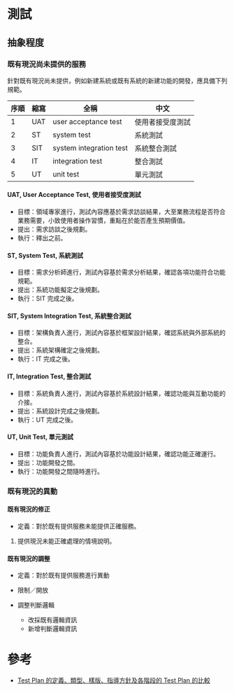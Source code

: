 
# 測試

## 抽象程度

### 既有現況尚未提供的服務
針對既有現況尚未提供，例如新建系統或既有系統的新建功能的開發，應具備下列規範。

序順|縮寫|全稱|中文
---|---|---|---
1|UAT |user acceptance test       |使用者接受度測試
2|ST  |system test                |系統測試
3|SIT |system integration test    |系統整合測試
4|IT  |integration test           |整合測試
5|UT  |unit test                  |單元測試

#### UAT, User Acceptance Test, 使用者接受度測試
* 目標：領域專家進行，測試內容應基於需求訪談結果，大至業務流程是否符合業務需要，小致使用者操作習慣，重點在於能否產生預期價值。
* 提出：需求訪談之後規劃。
* 執行：釋出之前。

#### ST, System Test, 系統測試
* 目標：需求分析師進行，測試內容基於需求分析結果，確認各項功能符合功能規範。
* 提出：系統功能擬定之後規劃。
* 執行：SIT 完成之後。

#### SIT, System Integration Test, 系統整合測試
* 目標：架構負責人進行，測試內容基於框架設計結果，確認系統與外部系統的整合。
* 提出：系統架構確定之後規劃。
* 執行：IT 完成之後。

#### IT, Integration Test, 整合測試
* 目標：系統負責人進行，測試內容基於系統設計結果，確認功能與互動功能的介接。
* 提出：系統設計完成之後規劃。
* 執行：UT 完成之後。

#### UT, Unit Test, 單元測試
* 目標：功能負責人進行，測試內容基於功能設計結果，確認功能正確運行。
* 提出：功能開發之間。
* 執行：功能開發之間隨時進行。

### 既有現況的異動
#### 既有現況的修正

* 定義：對於既有提供服務未能提供正確服務。

1. 提供現況未能正確處理的情境說明。

#### 既有現況的調整

* 定義：對於既有提供服務進行異動

* 限制／開放
* 調整判斷邏輯
    * 改採既有邏輯資訊
    * 新增判斷邏輯資訊

# 參考
* [Test Plan 的定義、類型、樣版、指導方針及各階段的 Test Plan 的比較](https://kkboxsqa.wordpress.com/2013/10/08/test-plan-%E7%9A%84%E5%AE%9A%E7%BE%A9%E3%80%81%E9%A1%9E%E5%9E%8B%E3%80%81%E6%A8%A3%E7%89%88%E3%80%81%E6%8C%87%E5%B0%8E%E6%96%B9%E9%87%9D%E5%8F%8A%E5%90%84%E9%9A%8E%E6%AE%B5%E7%9A%84-test-plan/)